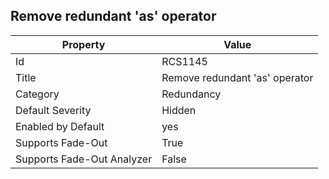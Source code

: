 ## Remove redundant 'as' operator

Property | Value
--- | --- 
Id | RCS1145
Title | Remove redundant 'as' operator
Category | Redundancy
Default Severity | Hidden
Enabled by Default | yes
Supports Fade-Out | True
Supports Fade-Out Analyzer | False
